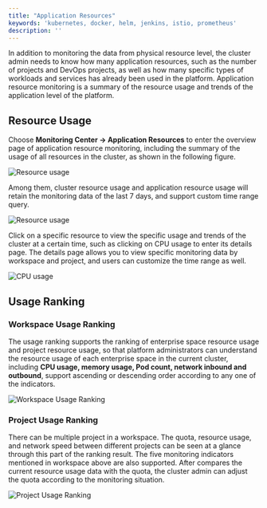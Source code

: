 ```yaml
---
title: "Application Resources"
keywords: 'kubernetes, docker, helm, jenkins, istio, prometheus'
description: ''
---
```


In addition to monitoring the data from physical resource level, the cluster admin needs to know how many application resources, such as the number of projects and DevOps projects, as well as how many specific types of workloads and services has already been used in the platform. Application resource monitoring is a summary of the resource usage and trends of the application level of the platform.

## Resource Usage

Choose **Monitoring Center → Application Resources** to enter the overview page of application resource monitoring, including the summary of the usage of all resources in the cluster, as shown in the following figure.

![Resource usage](https://pek3b.qingstor.com/kubesphere-docs/png/20190311090558.png)

Among them, cluster resource usage and application resource usage will retain the monitoring data of the last 7 days, and support custom time range query.

![Resource usage](https://pek3b.qingstor.com/kubesphere-docs/png/20190311090825.png)

Click on a specific resource to view the specific usage and trends of the cluster at a certain time, such as clicking on CPU usage to enter its details page. The details page allows you to view specific monitoring data by workspace and project, and users can customize the time range as well.

![CPU usage](https://pek3b.qingstor.com/kubesphere-docs/png/20190311091044.png)

## Usage Ranking

### Workspace Usage Ranking

The usage ranking supports the ranking of enterprise space resource usage and project resource usage, so that platform administrators can understand the resource usage of each enterprise space in the current cluster, including **CPU usage, memory usage, Pod count, network inbound and outbound**, support ascending or descending order according to any one of the indicators.

![Workspace Usage Ranking](https://pek3b.qingstor.com/kubesphere-docs/png/20190311093059.png)

### Project Usage Ranking

There can be multiple project in a workspace. The quota, resource usage, and network speed between different projects can be seen at a glance through this part of the ranking result. The five monitoring indicators mentioned in workspace above are also supported. After compares the current resource usage data with the quota, the cluster admin can adjust the quota according to the monitoring situation.

![Project Usage Ranking](https://pek3b.qingstor.com/kubesphere-docs/png/20190311093418.png)

